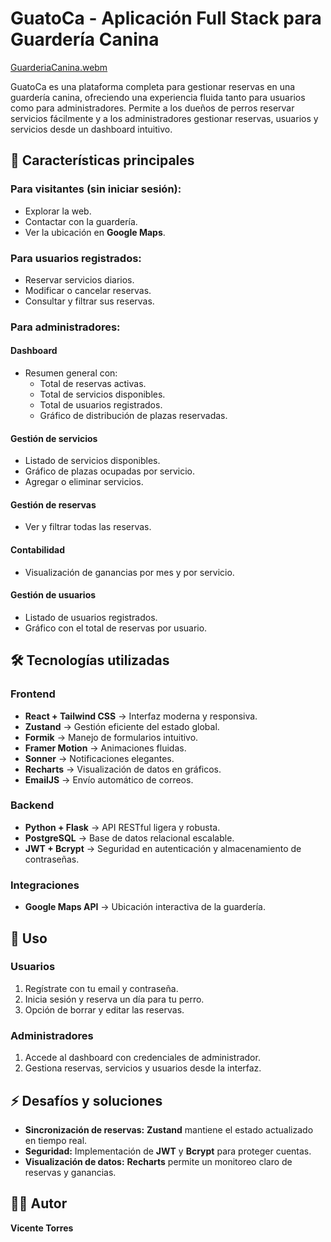 # GuatoCa - Aplicación Full Stack para Guardería Canina  

[GuarderiaCanina.webm](https://github.com/user-attachments/assets/1f79c472-cae1-4952-882f-3dbd693d0a69)

GuatoCa es una plataforma completa para gestionar reservas en una guardería canina, ofreciendo una experiencia fluida tanto para usuarios como para administradores. Permite a los dueños de perros reservar servicios fácilmente y a los administradores gestionar reservas, usuarios y servicios desde un dashboard intuitivo.  

## 🚀 Características principales  

### **Para visitantes (sin iniciar sesión):**  
- Explorar la web.  
- Contactar con la guardería.  
- Ver la ubicación en **Google Maps**.  

### **Para usuarios registrados:**  
- Reservar servicios diarios.  
- Modificar o cancelar reservas.  
- Consultar y filtrar sus reservas.  

### **Para administradores:**  
#### **Dashboard**  
- Resumen general con:  
  - Total de reservas activas.  
  - Total de servicios disponibles.  
  - Total de usuarios registrados.  
  - Gráfico de distribución de plazas reservadas.  

#### **Gestión de servicios**  
- Listado de servicios disponibles.  
- Gráfico de plazas ocupadas por servicio.  
- Agregar o eliminar servicios.  

#### **Gestión de reservas**  
- Ver y filtrar todas las reservas.  

#### **Contabilidad**  
- Visualización de ganancias por mes y por servicio.  

#### **Gestión de usuarios**  
- Listado de usuarios registrados.  
- Gráfico con el total de reservas por usuario.  

## 🛠️ Tecnologías utilizadas  

### **Frontend**  
- **React + Tailwind CSS** → Interfaz moderna y responsiva.  
- **Zustand** → Gestión eficiente del estado global.  
- **Formik** → Manejo de formularios intuitivo.  
- **Framer Motion** → Animaciones fluidas.  
- **Sonner** → Notificaciones elegantes.  
- **Recharts** → Visualización de datos en gráficos.  
- **EmailJS** → Envío automático de correos.  

### **Backend**  
- **Python + Flask** → API RESTful ligera y robusta.  
- **PostgreSQL** → Base de datos relacional escalable.  
- **JWT + Bcrypt** → Seguridad en autenticación y almacenamiento de contraseñas.  

### **Integraciones**  
- **Google Maps API** → Ubicación interactiva de la guardería.  

## 📌 Uso  

### **Usuarios**  
1. Regístrate con tu email y contraseña.  
2. Inicia sesión y reserva un día para tu perro.  
3. Opción de borrar y editar las reservas.  

### **Administradores**  
1. Accede al dashboard con credenciales de administrador.  
2. Gestiona reservas, servicios y usuarios desde la interfaz.  

## ⚡ Desafíos y soluciones  
- **Sincronización de reservas:** **Zustand** mantiene el estado actualizado en tiempo real.  
- **Seguridad:** Implementación de **JWT** y **Bcrypt** para proteger cuentas.  
- **Visualización de datos:** **Recharts** permite un monitoreo claro de reservas y ganancias.  

## 👨‍💻 Autor  
**Vicente Torres**
